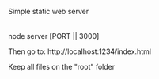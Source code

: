 Simple static web server
######

node server [PORT || 3000]

Then go to: http://localhost:1234/index.html

Keep all files on the "root" folder